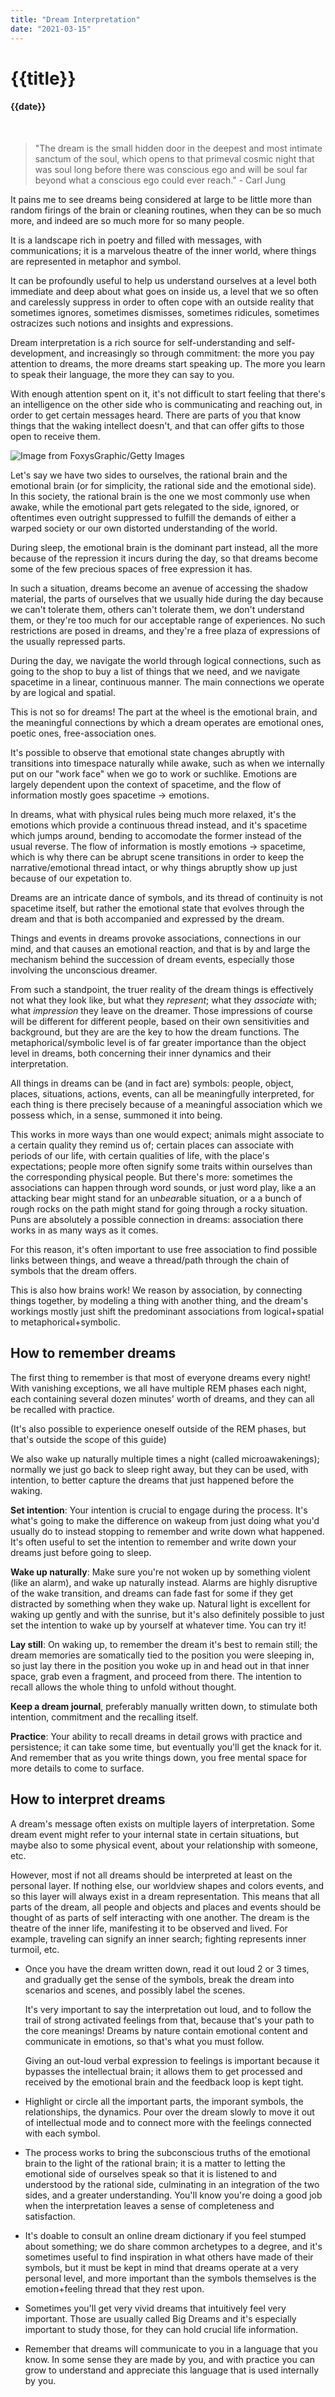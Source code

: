 ```yaml
---
title: "Dream Interpretation"
date: "2021-03-15"
---
```

# {{title}}

#### {{date}}

<br>

> "The dream is the small hidden door in the deepest and most intimate sanctum of the soul, which opens to that primeval cosmic night that was soul long before there was conscious ego and will be soul far beyond what a conscious ego could ever reach." - Carl Jung

It pains me to see dreams being considered at large to be little more than random firings of the brain or cleaning routines, when they can be so much more, and indeed are so much more for so many people. 

It is a landscape rich in poetry and filled with messages, with communications; it is a marvelous theatre of the inner world, where things are represented in metaphor and symbol.

It can be profoundly useful to help us understand ourselves at a level both immediate and deep about what goes on inside us, a level that we so often and carelessly suppress in order to often cope with an outside reality that sometimes ignores, sometimes dismisses, sometimes ridicules, sometimes ostracizes such notions and insights and expressions.

Dream interpretation is a rich source for self-understanding and self-development, and increasingly so through commitment: the more you pay attention to dreams, the more dreams start speaking up. The more you learn to speak their language, the more they can say to you.

With enough attention spent on it, it's not difficult to start feeling that there's an intelligence on the other side who is communicating and reaching out, in order to get certain messages heard. There are parts of you that know things that the waking intellect doesn't, and that can offer gifts to those open to receive them.

![Image from FoxysGraphic/Getty Images](https://purewows3.imgix.net/images/articles/2020_06/weird-coronavirus-dreams-cat.jpg)

Let's say we have two sides to ourselves, the rational brain and the emotional brain (or for simplicity, the rational side and the emotional side). In this society, the rational brain is the one we most commonly use when awake, while the emotional part gets relegated to the side, ignored, or oftentimes even outright suppressed to fulfill the demands of either a warped society or our own distorted understanding of the world.

During sleep, the emotional brain is the dominant part instead, all the more because of the repression it incurs during the day, so that dreams become some of the few precious spaces of free expression it has.

In such a situation, dreams become an avenue of accessing the shadow material, the parts of ourselves that we usually hide during the day because we can't tolerate them, others can't tolerate them, we don't understand them, or they're too much for our acceptable range of experiences. No such restrictions are posed in dreams, and they're a free plaza of expressions of the usually repressed parts.

During the day, we navigate the world through logical connections, such as going to the shop to buy a list of things that we need, and we navigate spacetime in a linear, continuous manner. The main connections we operate by are logical and spatial.

This is not so for dreams! The part at the wheel is the emotional brain, and the meaningful connections by which a dream operates are emotional ones, poetic ones, free-association ones.

It's possible to observe that emotional state changes abruptly with transitions into timespace naturally while awake, such as when we internally put on our "work face" when we go to work or suchlike. Emotions are largely dependent upon the context of spacetime, and the flow of information mostly goes spacetime -> emotions.

In dreams, what with physical rules being much more relaxed, it's the emotions which provide a continuous thread instead, and it's spacetime which jumps around, bending to accomodate the former instead of the usual reverse. The flow of information is mostly emotions -> spacetime, which is why there can be abrupt scene transitions in order to keep the narrative/emotional thread intact, or why things abruptly show up just because of our expetation to.

Dreams are an intricate dance of symbols, and its thread of continuity is not spacetime itself, but rather the emotional state that evolves through the dream and that is both accompanied and expressed by the dream.

Things and events in dreams provoke associations, connections in our mind, and that causes an emotional reaction, and that is by and large the mechanism behind the succession of dream events, especially those involving the unconscious dreamer.

From such a standpoint, the truer reality of the dream things is effectively not what they look like, but what they *represent*; what they *associate* with; what *impression* they leave on the dreamer. Those impressions of course will be different for different people, based on their own sensitivities and background, but they are are the key to how the dream functions. The metaphorical/symbolic level is of far greater importance than the object level in dreams, both concerning their inner dynamics and their interpretation.

All things in dreams can be (and in fact are) symbols: people, object, places, situations, actions, events, can all be meaningfully interpreted, for each thing is there precisely because of a meaningful association which we possess which, in a sense, summoned it into being. 

This works in more ways than one would expect; animals might associate to a certain quality they remind us of; certain places can associate with periods of our life, with certain qualities of life, with the place's expectations; people more often signify some traits within ourselves than the corresponding physical people. But there's more: sometimes the associations can happen through word sounds, or just word play, like a an attacking bear might stand for an un*bear*able situation, or a a bunch of rough rocks on the path might stand for going through a rocky situation. Puns are absolutely a possible connection in dreams: association there works in as many ways as it comes.

For this reason, it's often important to use free association to find possible links between things, and weave a thread/path through the chain of symbols that the dream offers.

This is also how brains work! We reason by association, by connecting things together, by modeling a thing with another thing, and the dream's workings mostly just shift the predominant associations from logical+spatial to metaphorical+symbolic.

## How to remember dreams

The first thing to remember is that most of everyone dreams every night! With vanishing exceptions, we all have multiple REM phases each night, each containing several dozen minutes' worth of dreams, and they can all be recalled with practice. 

(It's also possible to experience oneself outside of the REM phases, but that's outside the scope of this guide)

We also wake up naturally multiple times a night (called microawakenings); normally we just go back to sleep right away, but they can be used, with intention, to better capture the dreams that just happened before the waking.

**Set intention**: Your intention is crucial to engage during the process. It's what's going to make the difference on wakeup from just doing what you'd usually do to instead stopping to remember and write down what happened. It's often useful to set the intention to remember and write down your dreams just before going to sleep.

**Wake up naturally**: Make sure you're not woken up by something violent (like an alarm), and wake up naturally instead. Alarms are highly disruptive of the wake transition, and dreams can fade fast for some if they get distracted by something when they wake up. Natural light is excellent for waking up gently and with the sunrise, but it's also definitely possible to just set the intention to wake up by yourself at whatever time. You can try it!

**Lay still**: On waking up, to remember the dream it's best to remain still; the dream memories are somatically tied to the position you were sleeping in, so just lay there in the position you woke up in and head out in that inner space, grab even a fragment, and proceed from there. The intention to recall allows the whole thing to unfold without thought.

**Keep a dream journal**, preferably manually written down, to stimulate both intention, commitment and the recalling itself. 

**Practice**: Your ability to recall dreams in detail grows with practice and persistence; it can take some time, but eventually you'll get the knack for it. And remember that as you write things down, you free mental space for more details to come to surface.

## How to interpret dreams

A dream's message often exists on multiple layers of interpretation. Some dream event might refer to your internal state in certain situations, but maybe also to some physical event, about your relationship with someone, etc.

However, most if not all dreams should be interpreted at least on the personal layer. If nothing else, our worldview shapes and colors events, and so this layer will always exist in a dream representation. This means that all parts of the dream, all people and objects and places and events should be thought of as parts of self interacting with one another. The dream is the theatre of the inner life, manifesting it to be observed and lived. For example, traveling can signify an inner search; fighting represents inner turmoil, etc.

- Once you have the dream written down, read it out loud 2 or 3 times, and gradually get the sense of the symbols, break the dream into scenarios and scenes, and possibly label the scenes.

  It's very important to say the interpretation out loud, and to follow the trail of strong activated feelings from that, because that's your path to the core meanings! Dreams by nature contain emotional content and communicate in emotions, so that's what you must follow.

  Giving an out-loud verbal expression to feelings is important because it bypasses the intellectual brain; it allows them to get processed and received by the emotional brain and the feedback loop is kept tight.

- Highlight or circle all the important parts, the imporant symbols, the relationships, the dynamics. Pour over the dream slowly to move it out of intellectual mode and to connect more with the feelings connected with each symbol.

- The process works to bring the subconscious truths of the emotional brain to the light of the rational brain; it is a matter to letting the emotional side of ourselves speak so that it is listened to and understood by the rational side, culminating in an integration of the two sides, and a greater understanding. You'll know you're doing a good job when the interpretation leaves a sense of completeness and satisfaction.

- It's doable to consult an online dream dictionary if you feel stumped about something; we do share common archetypes to a degree, and it's sometimes useful to find inspiration in what others have made of their symbols, but it must be kept in mind that dreams operate at a very personal level, and more important than the symbols themselves is the emotion+feeling thread that they rest upon.

- Sometimes you'll get very vivid dreams that intuitively feel very important. Those are usually called Big Dreams and it's especially important to study those, for they can hold crucial life information. 

- Remember that dreams will communicate to you in a language that you know. In some sense they are made by you, and with practice you can grow to understand and appreciate this language that is used internally by you.
